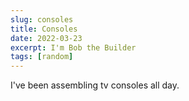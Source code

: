 ```yaml
---
slug: consoles
title: Consoles
date: 2022-03-23
excerpt: I'm Bob the Builder
tags: [random]
---
```


I've been assembling tv consoles all day.

